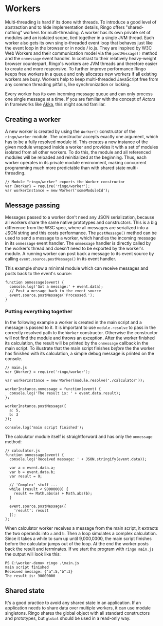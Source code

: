 # Workers

Multi-threading is hard if its done with threads.
To introduce a good level of abstraction and to hide implementation details, Ringo offers "shared-nothing" workers for multi-threading.
A worker has its own private set of modules and an isolated scope, tied together in a single JVM thread.
Each worker also gets its own single-threaded event loop that behaves just like the event loop in the browser or in node / io.js.
They are inspired by W3C Web Workers and their communication model via the `postMessage()` method and the `onmessage` event handler.
In contrast to their relatively heavy-weight browser counterpart, Ringo's workers are JVM threads and therefore easier to create and more responsive.
To further improve performance Ringo keeps free workers in a queue and only allocates new workers if all existing workers are busy.
Workers help to keep multi-threaded JavaScript free from any common threading pitfalls, like synchronization or locking.

Every worker has its own incoming message queue and can only process one single message at a time.
If you are familiar with the concept of *Actors* in frameworks like [Akka](http://akka.io/), this might sound familiar.

## Creating a worker

A new worker is created by using the `Worker()` constructor of the `ringo/worker` module.
The constructor accepts exactly one argument, which has to be a fully resolved module id.
This creates a new instance of the given module wrapped inside a worker and provides it with a set of modules isolated from all other workers.
To do this, the module and all referenced modules will be reloaded and reinitialized at the beginning.
Thus, each worker operates in its private module environment, making concurrent programming much more predictable than with shared state multi-threading.

    // Module "ringo/worker" exports the Worker constructor
    var {Worker} = require('ringo/worker');
    var workerInstance = new Worker('someModuleId');

## Message passing

Messages passed to a worker don't need any JSON serialization, because all workers share the same native prototypes and constructors.
This is a big difference from the W3C spec, where all messages are serialized into a JSON string and this costs performance.
The `postMessage()` method can be used to send a message to a worker, which handles the incoming message in its `onmessage` event handler.
The `onmessage` handler is directly called by the worker's thread and doesn't need to be exported by the worker's module.
A running worker can post back a message to its event source by calling `event.source.postMessage()` in its event handler.

This example show a minimal module which can receive messages and posts back to the event's source:

    function onmessage(event) {
      console.log('Got a message:' + event.data);
      // Post a message back to the event source
      event.source.postMessage('Processed.');
    }

### Putting everything together

In the following example a worker is created in the main script and a message is passed to it.
It is important to use `module.resolve` to pass in the correctly resolved path to the `Worker` constructor.
Otherwise the constructor will not find the module and throws an exception.
After the worker finished its calculation, the result will be printed by the `onmessage` callback in the main script.
To illustrate that the main script finishes *before* the the worker has finished with its calculation, a simple debug message is printed on the console.

    // main.js
    var {Worker} = require('ringo/worker');

    var workerInstance = new Worker(module.resolve('./calculator'));

    workerInstance.onmessage = function(event) {
      console.log('The result is: ' + event.data.result);
    };

    workerInstance.postMessage({
      a: 5,
      b: 3
    });

    console.log('main script finished');

The calculator module itself is straightforward and has only the `onmessage` method:

    // calculator.js
    function onmessage(event) {
      console.log('Received message: ' + JSON.stringify(event.data));

      var a = event.data.a;
      var b = event.data.b;
      var result = 0;

      // 'Complex' stuff ...
      while (result < 90000000) {
        result += Math.abs(a) + Math.abs(b);
      }

      event.source.postMessage({
        'result': result
      });
    };

When calculator worker receives a message from the main script, it extracts the two operands into `a` and `b`.
Then a loop simulates a complex calculation. Since it takes a while to sum up until 9,000,0000, the main script
finishes before the calculator jumps out of the loop. At the end the worker posts back the result and terminates.
If we start the program with `ringo main.js` the output will look like this:

    PS C:\worker-demo> ringo .\main.js
    main script finished
    Received message: {"a":5,"b":3}
    The result is: 90000000

## Shared state

It's a good practice to avoid any shared state in an application. If an application needs to share data over multiple workers,
it can use module singletons. Ringo shares the global object with all standard constructors and prototypes, but `global` should
be used in a read-only way.